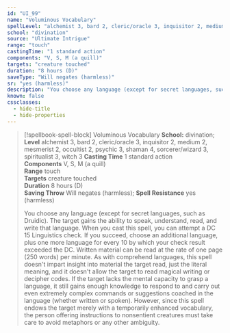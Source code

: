 ```yaml
---
id: "UI_99"
name: "Voluminous Vocabulary"
spellLevel: "alchemist 3, bard 2, cleric/oracle 3, inquisitor 2, medium 2, mesmerist 2, occultist 2, psychic 3, shaman 4, sorcerer/wizard 3, spiritualist 3, witch 3"
school: "divination"
source: "Ultimate Intrigue"
range: "touch"
castingTime: "1 standard action"
components: "V, S, M (a quill)"
targets: "creature touched"
duration: "8 hours (D)"
saveType: "Will negates (harmless)"
sr: "yes (harmless)"
description: "You choose any language (except for secret languages, such as Druidic). The target gains the ability to speak, understand, read, and write that language. When you cast this spell, you can attempt a DC 15 Linguistics check. If you succeed, choose an additional language, plus one more language for every 10 by which your check result exceeded the DC.  Written material can be read at the rate of one page (250 words) per minute. As with comprehend languages, this spell doesn't impart insight into material the target read, just the literal meaning, and it doesn't allow the target to read magical writing or decipher codes.  If the target lacks the mental capacity to grasp a language, it still gains enough knowledge to respond to and carry out even extremely complex commands or suggestions coached in the language (whether written or spoken). However, since this spell endows the target merely with a temporarily enhanced vocabulary, the person offering instructions to nonsentient creatures must take care to avoid metaphors or any other ambiguity."
known: false
cssclasses:
  - hide-title
  - hide-properties
---
```


> [!spellbook-spell-block] Voluminous Vocabulary
> **School:** divination; **Level** alchemist 3, bard 2, cleric/oracle 3, inquisitor 2, medium 2, mesmerist 2, occultist 2, psychic 3, shaman 4, sorcerer/wizard 3, spiritualist 3, witch 3
> **Casting Time** 1 standard action  
> **Components** V, S, M (a quill)  
> **Range** touch  
> **Targets** creature touched  
> **Duration** 8 hours (D)  
> **Saving Throw** Will negates (harmless); **Spell Resistance** yes (harmless)
> 
> You choose any language (except for secret languages, such as Druidic). The target gains the ability to speak, understand, read, and write that language. When you cast this spell, you can attempt a DC 15 Linguistics check. If you succeed, choose an additional language, plus one more language for every 10 by which your check result exceeded the DC.  Written material can be read at the rate of one page (250 words) per minute. As with comprehend languages, this spell doesn't impart insight into material the target read, just the literal meaning, and it doesn't allow the target to read magical writing or decipher codes.  If the target lacks the mental capacity to grasp a language, it still gains enough knowledge to respond to and carry out even extremely complex commands or suggestions coached in the language (whether written or spoken). However, since this spell endows the target merely with a temporarily enhanced vocabulary, the person offering instructions to nonsentient creatures must take care to avoid metaphors or any other ambiguity.